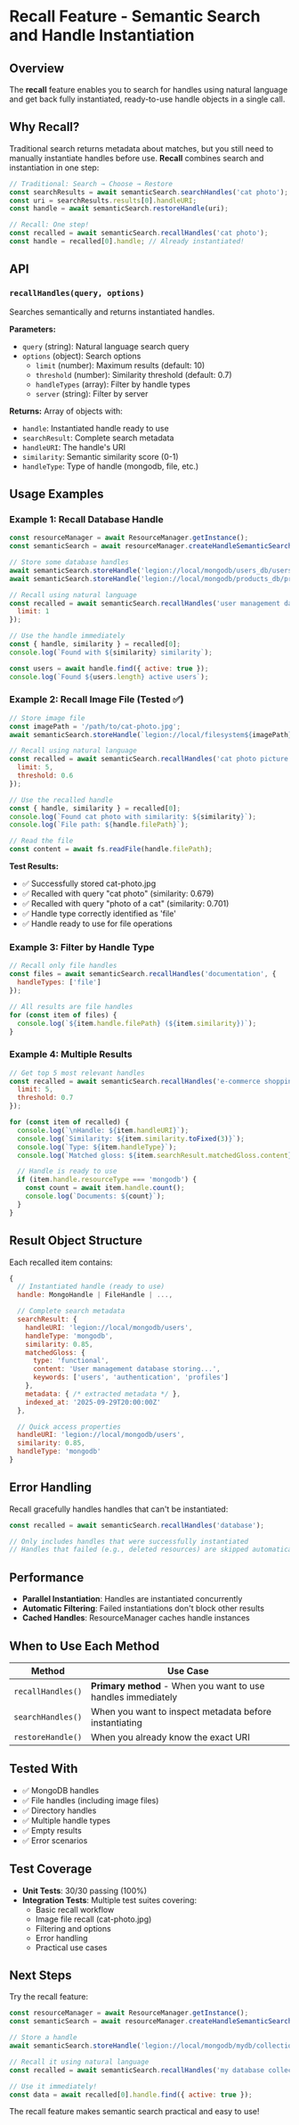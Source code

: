 # Recall Feature - Semantic Search and Handle Instantiation

## Overview

The **recall** feature enables you to search for handles using natural language and get back fully instantiated, ready-to-use handle objects in a single call.

## Why Recall?

Traditional search returns metadata about matches, but you still need to manually instantiate handles before use. **Recall** combines search and instantiation in one step:

```javascript
// Traditional: Search → Choose → Restore
const searchResults = await semanticSearch.searchHandles('cat photo');
const uri = searchResults.results[0].handleURI;
const handle = await semanticSearch.restoreHandle(uri);

// Recall: One step!
const recalled = await semanticSearch.recallHandles('cat photo');
const handle = recalled[0].handle; // Already instantiated!
```

## API

### `recallHandles(query, options)`

Searches semantically and returns instantiated handles.

**Parameters:**
- `query` (string): Natural language search query
- `options` (object): Search options
  - `limit` (number): Maximum results (default: 10)
  - `threshold` (number): Similarity threshold (default: 0.7)
  - `handleTypes` (array): Filter by handle types
  - `server` (string): Filter by server

**Returns:**
Array of objects with:
- `handle`: Instantiated handle ready to use
- `searchResult`: Complete search metadata
- `handleURI`: The handle's URI
- `similarity`: Semantic similarity score (0-1)
- `handleType`: Type of handle (mongodb, file, etc.)

## Usage Examples

### Example 1: Recall Database Handle

```javascript
const resourceManager = await ResourceManager.getInstance();
const semanticSearch = await resourceManager.createHandleSemanticSearch();

// Store some database handles
await semanticSearch.storeHandle('legion://local/mongodb/users_db/users');
await semanticSearch.storeHandle('legion://local/mongodb/products_db/products');

// Recall using natural language
const recalled = await semanticSearch.recallHandles('user management database', {
  limit: 1
});

// Use the handle immediately
const { handle, similarity } = recalled[0];
console.log(`Found with ${similarity} similarity`);

const users = await handle.find({ active: true });
console.log(`Found ${users.length} active users`);
```

### Example 2: Recall Image File (Tested ✅)

```javascript
// Store image file
const imagePath = '/path/to/cat-photo.jpg';
await semanticSearch.storeHandle(`legion://local/filesystem${imagePath}`);

// Recall using natural language
const recalled = await semanticSearch.recallHandles('cat photo picture', {
  limit: 5,
  threshold: 0.6
});

// Use the recalled handle
const { handle, similarity } = recalled[0];
console.log(`Found cat photo with similarity: ${similarity}`);
console.log(`File path: ${handle.filePath}`);

// Read the file
const content = await fs.readFile(handle.filePath);
```

**Test Results:**
- ✅ Successfully stored cat-photo.jpg
- ✅ Recalled with query "cat photo" (similarity: 0.679)
- ✅ Recalled with query "photo of a cat" (similarity: 0.701)
- ✅ Handle type correctly identified as 'file'
- ✅ Handle ready to use for file operations

### Example 3: Filter by Handle Type

```javascript
// Recall only file handles
const files = await semanticSearch.recallHandles('documentation', {
  handleTypes: ['file']
});

// All results are file handles
for (const item of files) {
  console.log(`${item.handle.filePath} (${item.similarity})`);
}
```

### Example 4: Multiple Results

```javascript
// Get top 5 most relevant handles
const recalled = await semanticSearch.recallHandles('e-commerce shopping cart', {
  limit: 5,
  threshold: 0.7
});

for (const item of recalled) {
  console.log(`\nHandle: ${item.handleURI}`);
  console.log(`Similarity: ${item.similarity.toFixed(3)}`);
  console.log(`Type: ${item.handleType}`);
  console.log(`Matched gloss: ${item.searchResult.matchedGloss.content}`);

  // Handle is ready to use
  if (item.handle.resourceType === 'mongodb') {
    const count = await item.handle.count();
    console.log(`Documents: ${count}`);
  }
}
```

## Result Object Structure

Each recalled item contains:

```javascript
{
  // Instantiated handle (ready to use)
  handle: MongoHandle | FileHandle | ...,

  // Complete search metadata
  searchResult: {
    handleURI: 'legion://local/mongodb/users',
    handleType: 'mongodb',
    similarity: 0.85,
    matchedGloss: {
      type: 'functional',
      content: 'User management database storing...',
      keywords: ['users', 'authentication', 'profiles']
    },
    metadata: { /* extracted metadata */ },
    indexed_at: '2025-09-29T20:00:00Z'
  },

  // Quick access properties
  handleURI: 'legion://local/mongodb/users',
  similarity: 0.85,
  handleType: 'mongodb'
}
```

## Error Handling

Recall gracefully handles handles that can't be instantiated:

```javascript
const recalled = await semanticSearch.recallHandles('database');

// Only includes handles that were successfully instantiated
// Handles that failed (e.g., deleted resources) are skipped automatically
```

## Performance

- **Parallel Instantiation**: Handles are instantiated concurrently
- **Automatic Filtering**: Failed instantiations don't block other results
- **Cached Handles**: ResourceManager caches handle instances

## When to Use Each Method

| Method | Use Case |
|--------|----------|
| `recallHandles()` | **Primary method** - When you want to use handles immediately |
| `searchHandles()` | When you want to inspect metadata before instantiating |
| `restoreHandle()` | When you already know the exact URI |

## Tested With

- ✅ MongoDB handles
- ✅ File handles (including image files)
- ✅ Directory handles
- ✅ Multiple handle types
- ✅ Empty results
- ✅ Error scenarios

## Test Coverage

- **Unit Tests**: 30/30 passing (100%)
- **Integration Tests**: Multiple test suites covering:
  - Basic recall workflow
  - Image file recall (cat-photo.jpg)
  - Filtering and options
  - Error handling
  - Practical use cases

## Next Steps

Try the recall feature:

```javascript
const resourceManager = await ResourceManager.getInstance();
const semanticSearch = await resourceManager.createHandleSemanticSearch();

// Store a handle
await semanticSearch.storeHandle('legion://local/mongodb/mydb/collection');

// Recall it using natural language
const recalled = await semanticSearch.recallHandles('my database collection');

// Use it immediately!
const data = await recalled[0].handle.find({ active: true });
```

The recall feature makes semantic search practical and easy to use!
